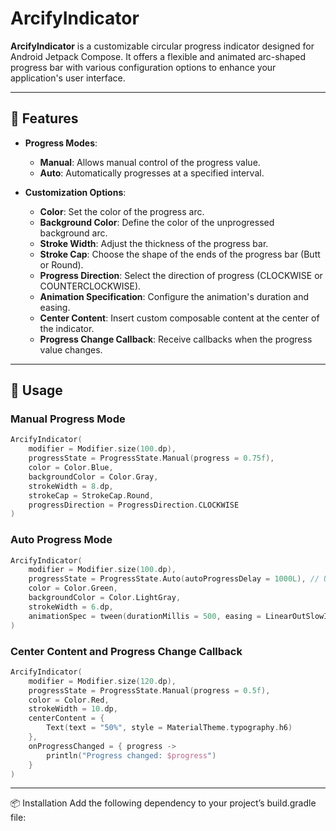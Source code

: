 # ArcifyIndicator

**ArcifyIndicator** is a customizable circular progress indicator designed for Android Jetpack Compose. It offers a flexible and animated arc-shaped progress bar with various configuration options to enhance your application's user interface.

---

## 🌟 Features

- **Progress Modes**:
  - **Manual**: Allows manual control of the progress value.
  - **Auto**: Automatically progresses at a specified interval.

- **Customization Options**:
  -  **Color**: Set the color of the progress arc.
  -  **Background Color**: Define the color of the unprogressed background arc.
  -  **Stroke Width**: Adjust the thickness of the progress bar.
  -  **Stroke Cap**: Choose the shape of the ends of the progress bar (Butt or Round).
  -  **Progress Direction**: Select the direction of progress (CLOCKWISE or COUNTERCLOCKWISE).
  -  **Animation Specification**: Configure the animation's duration and easing.
  -  **Center Content**: Insert custom composable content at the center of the indicator.
  -  **Progress Change Callback**: Receive callbacks when the progress value changes.

---

## 🚀 Usage

### Manual Progress Mode

```kotlin
ArcifyIndicator(
    modifier = Modifier.size(100.dp),
    progressState = ProgressState.Manual(progress = 0.75f),
    color = Color.Blue,
    backgroundColor = Color.Gray,
    strokeWidth = 8.dp,
    strokeCap = StrokeCap.Round,
    progressDirection = ProgressDirection.CLOCKWISE
)
```

### Auto Progress Mode
```kotlin
ArcifyIndicator(
    modifier = Modifier.size(100.dp),
    progressState = ProgressState.Auto(autoProgressDelay = 1000L), // Updates every second
    color = Color.Green,
    backgroundColor = Color.LightGray,
    strokeWidth = 6.dp,
    animationSpec = tween(durationMillis = 500, easing = LinearOutSlowInEasing)
)
```

### Center Content and Progress Change Callback
```kotlin
ArcifyIndicator(
    modifier = Modifier.size(120.dp),
    progressState = ProgressState.Manual(progress = 0.5f),
    color = Color.Red,
    strokeWidth = 10.dp,
    centerContent = {
        Text(text = "50%", style = MaterialTheme.typography.h6)
    },
    onProgressChanged = { progress ->
        println("Progress changed: $progress")
    }
)
```

---

📦 Installation
Add the following dependency to your project’s build.gradle file:
